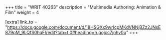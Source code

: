 +++
title = "WRIT 40263"
description = "Multimedia Authoring: Animation & Film"
weight = 4

[extra]
link_to = "https://docs.google.com/document/d/18HSGXx9wrIcpMKdVNNjBZz2JNsE879pM_9LQfS0hqFI/edit?tab=t.0#heading=h.gojcc7jnhv0u"
+++